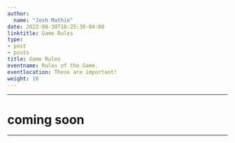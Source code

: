 ```yaml
---
author:
  name: "Josh Mathie"
date: 2022-08-30T16:25:30-04:00
linktitle: Game Rules
type:
- post
- posts
title: Game Rules
eventname: Rules of the Game.
eventlocation: These are important!  
weight: 10
---
```


---

# coming soon

---

